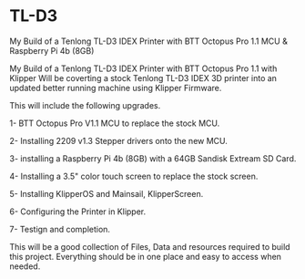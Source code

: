 # TL-D3
My Build of a Tenlong TL-D3 IDEX Printer with BTT Octopus Pro 1.1 MCU &amp; Raspberry Pi 4b (8GB)

My Build of a Tenlong TL-D3 IDEX Printer with BTT Octopus Pro 1.1 with Klipper
Will be coverting a stock Tenlong TL-D3 IDEX 3D printer into an updated better running machine using Klipper Firmware.

This will include the following upgrades.



1- BTT Octopus Pro V1.1 MCU to replace the stock MCU.

2- Installing 2209 v1.3 Stepper drivers onto the new MCU.

3- installing a Raspberry Pi 4b (8GB) with a 64GB Sandisk Extream SD Card.

4- Installing a 3.5" color touch screen to replace the stock screen.

5- Installing KlipperOS and Mainsail, KlipperScreen.

6- Configuring the Printer in Klipper.

7- Testign and completion.



This will be a good collection of Files, Data and resources required to build this project.
Everything should be in one place and easy to access when needed.
